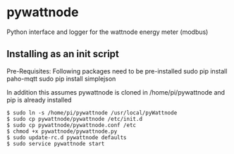 pywattnode
==========

Python interface and logger for the wattnode energy meter (modbus)

Installing as an init script 
----------
Pre-Requisites:
Following packages need to be pre-installed
sudo pip install paho-mqtt
sudo pip install simplejson

In addition this assumes pywattnode is cloned in /home/pi/pywattnode and pip is already installed

    $ sudo ln -s /home/pi/pywattnode /usr/local/pyWattnode
    $ sudo cp pywattnode/pywattnode /etc/init.d
    $ sudo cp pywattnode/pywattnode.conf /etc
    $ chmod +x pywattnode/pywattnode.py
    $ sudo update-rc.d pywattnode defaults
    $ sudo service pywattnode start
